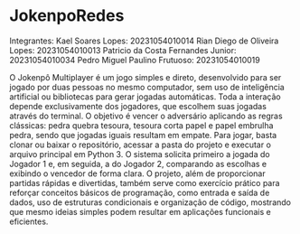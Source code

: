﻿# JokenpoRedes
Integrantes:
Kael Soares Lopes: 20231054010014
Rian Diego de Oliveira Lopes: 20231054010013
Patricio da Costa Fernandes Junior: 20231054010034
Pedro Miguel Paulino Frutuoso: 20231054010019

O Jokenpô Multiplayer é um jogo simples e direto, desenvolvido para ser jogado por duas pessoas no mesmo computador, sem uso de inteligência artificial ou bibliotecas para gerar jogadas automáticas. Toda a interação depende exclusivamente dos jogadores, que escolhem suas jogadas através do terminal. O objetivo é vencer o adversário aplicando as regras clássicas: pedra quebra tesoura, tesoura corta papel e papel embrulha pedra, sendo que jogadas iguais resultam em empate. Para jogar, basta clonar ou baixar o repositório, acessar a pasta do projeto e executar o arquivo principal em Python 3. O sistema solicita primeiro a jogada do Jogador 1 e, em seguida, a do Jogador 2, comparando as escolhas e exibindo o vencedor de forma clara. O projeto, além de proporcionar partidas rápidas e divertidas, também serve como exercício prático para reforçar conceitos básicos de programação, como entrada e saída de dados, uso de estruturas condicionais e organização de código, mostrando que mesmo ideias simples podem resultar em aplicações funcionais e eficientes.


